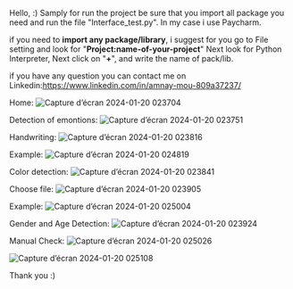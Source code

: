   Hello, :)
Samply for run the project be sure that you import all package you need and run the file "Interface_test.py". 
In my case i use Paycharm.

if you need to **import any package/library**, i suggest for you go to File setting and look for "**Project:name-of-your-project**" Next look for Python Interpreter, Next click on "**+**", and write the name of pack/lib.

if you have any question you can contact me on Linkedin:https://www.linkedin.com/in/amnay-mou-809a37237/

Home:
![Capture d’écran 2024-01-20 023704](https://github.com/Amnay-Mou/AI-Handwriting-Detection-emotions-Color-Detection-Gender-Age-Detection-Emotion/assets/112958107/cfa20a78-994e-4ac0-aeb9-0209c1651e75)


Detection of emontions:
![Capture d’écran 2024-01-20 023751](https://github.com/Amnay-Mou/AI-Handwriting-Detection-emotions-Color-Detection-Gender-Age-Detection-Emotion/assets/112958107/afaf1974-2a80-48dc-8d98-f437e4c636c1)


Handwriting:
![Capture d’écran 2024-01-20 023816](https://github.com/Amnay-Mou/AI-Handwriting-Detection-emotions-Color-Detection-Gender-Age-Detection-Emotion/assets/112958107/87786626-fdf9-4f64-b451-79a6ddc547f5)

Example:
![Capture d’écran 2024-01-20 024819](https://github.com/Amnay-Mou/AI-Handwriting-Detection-emotions-Color-Detection-Gender-Age-Detection-Emotion/assets/112958107/898f289b-6085-4129-b72a-a28d0c6b33fb)


Color detection:
![Capture d’écran 2024-01-20 023841](https://github.com/Amnay-Mou/AI-Handwriting-Detection-emotions-Color-Detection-Gender-Age-Detection-Emotion/assets/112958107/6145b5ac-fc35-49ec-8fed-34e91dd6bf7d)

Choose file:
![Capture d’écran 2024-01-20 023905](https://github.com/Amnay-Mou/AI-Handwriting-Detection-emotions-Color-Detection-Gender-Age-Detection-Emotion/assets/112958107/40577b00-2999-418c-88ee-7f59f6ccce1a)

Example:
![Capture d’écran 2024-01-20 025004](https://github.com/Amnay-Mou/AI-Handwriting-Detection-emotions-Color-Detection-Gender-Age-Detection-Emotion/assets/112958107/44a83d72-6543-4e33-a243-db5c7c6b770b)


Gender and Age Detection:
![Capture d’écran 2024-01-20 023924](https://github.com/Amnay-Mou/AI-Handwriting-Detection-emotions-Color-Detection-Gender-Age-Detection-Emotion/assets/112958107/3e66cce2-9aac-4721-bd91-754b389635d2)


Manual Check:
![Capture d’écran 2024-01-20 025026](https://github.com/Amnay-Mou/AI-Handwriting-Detection-emotions-Color-Detection-Gender-Age-Detection-Emotion/assets/112958107/cfb67252-b822-4ceb-ba9c-10e8824e55ea)

![Capture d’écran 2024-01-20 025108](https://github.com/Amnay-Mou/AI-Handwriting-Detection-emotions-Color-Detection-Gender-Age-Detection-Emotion/assets/112958107/180cb177-6172-4430-b0d4-bcb95840dc1a)


Thank you
   :)
